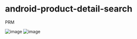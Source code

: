 # android-product-detail-search
PRM


![image](https://github.com/nhattpam/android-product-detail-search/assets/84137831/3166f5c0-5ef9-4c9c-ba46-4196124fa047)
![image](https://github.com/nhattpam/android-product-detail-search/assets/84137831/3d3a3558-470f-4f25-a1e1-7d751d33d30d)
